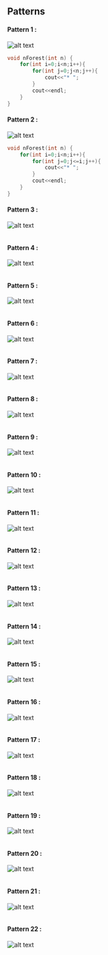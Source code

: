 ## Patterns
#### Pattern 1 :
![alt text](https://static.takeuforward.org/wp/uploads/2022/08/P1.png)
```c++
void nForest(int n) {
	for(int i=0;i<n;i++){
		for(int j=0;j<n;j++){
			cout<<"* ";
		}
		cout<<endl;
	}
}
```
#### Pattern 2 :
![alt text](https://static.takeuforward.org/wp/uploads/2022/08/P2.png)
```c++
void nForest(int n) {
	for(int i=0;i<n;i++){
		for(int j=0;j<=i;j++){
			cout<<"* ";
		}
		cout<<endl;
	}
}
```
#### Pattern 3 :
![alt text](https://static.takeuforward.org/wp/uploads/2022/08/P3.png)
```c++
```
#### Pattern 4 :
![alt text](https://static.takeuforward.org/wp/uploads/2022/08/P4.png)
```c++
```
#### Pattern 5 :
![alt text](https://static.takeuforward.org/wp/uploads/2022/08/P5.png)
```c++
```
#### Pattern 6 :
![alt text](https://static.takeuforward.org/wp/uploads/2022/08/P6.png)
```c++
```
#### Pattern 7 :
![alt text](https://static.takeuforward.org/wp/uploads/2022/08/P7.png)
```c++
```
#### Pattern 8 :
![alt text](https://static.takeuforward.org/wp/uploads/2022/08/P8.png)
```c++
```
#### Pattern 9 :
![alt text](https://static.takeuforward.org/wp/uploads/2022/08/P9.png)
```c++
```
#### Pattern 10 :
![alt text](https://static.takeuforward.org/wp/uploads/2022/08/P10.png)
```c++
```
#### Pattern 11 :
![alt text](https://static.takeuforward.org/wp/uploads/2022/08/P11.png)
```c++
```
#### Pattern 12 :
![alt text](https://static.takeuforward.org/wp/uploads/2022/08/P12.png)
```c++
```
#### Pattern 13 :
![alt text](https://static.takeuforward.org/wp/uploads/2022/08/P13.png)
```c++
```
#### Pattern 14 :
![alt text](https://static.takeuforward.org/wp/uploads/2022/08/P14.png)
```c++
```
#### Pattern 15 :
![alt text](https://static.takeuforward.org/wp/uploads/2022/08/P15.png)
```c++
```
#### Pattern 16 :
![alt text](https://static.takeuforward.org/wp/uploads/2022/08/P16.png)
```c++
```
#### Pattern 17 :
![alt text](https://static.takeuforward.org/wp/uploads/2022/08/P17.png)
```c++
```
#### Pattern 18 :
![alt text](https://static.takeuforward.org/wp/uploads/2022/08/P18.png)
```c++
```
#### Pattern 19 :
![alt text](https://static.takeuforward.org/wp/uploads/2022/08/P19.png)
```c++
```
#### Pattern 20 :
![alt text](https://static.takeuforward.org/wp/uploads/2022/08/P20.png)
```c++
```
#### Pattern 21 :
![alt text](https://static.takeuforward.org/wp/uploads/2023/01/Screenshot-2023-01-02-at-1.54.55-PM-1.jpg)
```c++
```
#### Pattern 22 :
![alt text](https://static.takeuforward.org/wp/uploads/2022/08/P22.png)
```c++
```
